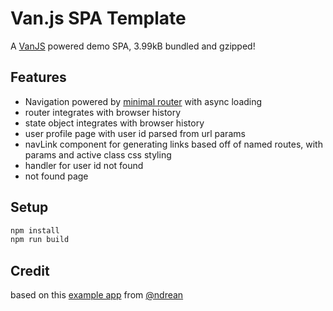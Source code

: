# Van.js SPA Template

A [VanJS](https://vanjs.org/) powered demo SPA, 3.99kB bundled and gzipped!

## Features

- Navigation powered by [minimal router](https://github.com/jmhdez/minimal-router) with async loading
- router integrates with browser history
- state object integrates with browser history
- user profile page with user id parsed from url params
- navLink component for generating links based off of named routes, with params and active class css styling
- handler for user id not found
- not found page

## Setup

```bash
npm install
npm run build
```

## Credit
based on this [example app](https://github.com/ndrean/vanjs-dialog-modal) from [@ndrean](https://github.com/ndrean)